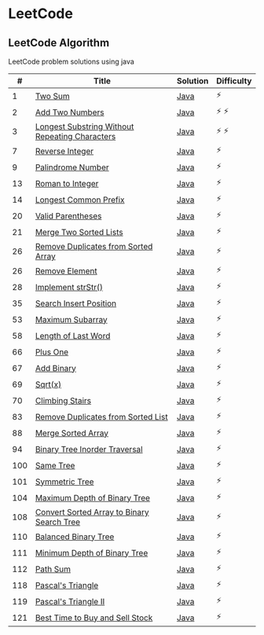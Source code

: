 # LeetCode

## LeetCode Algorithm

LeetCode problem solutions using java

| #   | Title                                                                                                                           | Solution                                                                                            | Difficulty  |
|-----|---------------------------------------------------------------------------------------------------------------------------------|-----------------------------------------------------------------------------------------------------|-------------|
| 1   | [Two Sum](https://leetcode.com/problems/two-sum/)                                                                               | [Java](./Algorithms/TwoSum/TwoSum.java)                                                             | :zap:       |
| 2   | [Add Two Numbers](https://leetcode.com/problems/add-two-numbers/)                                                               | [Java](./Algorithms/AddTwoNumbers/AddTwoNumbers.java)                                               | :zap: :zap: |
| 3   | [Longest Substring Without Repeating Characters](https://leetcode.com/problems/longest-substring-without-repeating-characters/) | [Java](./Algorithms/LongestSubstring/LongestSubstringWithoutRepeating.java)                         | :zap: :zap: |
| 7   | [Reverse Integer](https://leetcode.com/problems/reverse-integer/)                                                               | [Java](./Algorithms/ReverseInteger/ReverseInteger.java)                                             | :zap:       |
| 9   | [Palindrome Number](https://leetcode.com/problems/palindrome-number/)                                                           | [Java](./Algorithms/PalindromeNumber/PalindromeNumber.java)                                         | :zap:       |
| 13  | [Roman to Integer](https://leetcode.com/problems/roman-to-integer/)                                                             | [Java](./Algorithms/RomanToInteger/RomanToInteger.java)                                             | :zap:       |
| 14  | [Longest Common Prefix](https://leetcode.com/problems/longest-common-prefix/)                                                   | [Java](./Algorithms/LongestCommonPrefix/LongestCommonPrefix.java)                                   | :zap:       |
| 20  | [Valid Parentheses](https://leetcode.com/problems/valid-parentheses/)                                                           | [Java](./Algorithms/ValidParenthesis/ValidParenthesis.java)                                         | :zap:       |
| 21  | [Merge Two Sorted Lists](https://leetcode.com/problems/merge-two-sorted-lists/)                                                 | [Java](./Algorithms/MergeSortedLists/MergeSortedLists.java)                                         | :zap:       |
| 26  | [Remove Duplicates from Sorted Array](https://leetcode.com/problems/remove-duplicates-from-sorted-array/)                       | [Java](./Algorithms/RemoveDuplicatesFromArray/RemoveDuplicatesFromArray.java)                       | :zap:       |
| 26  | [Remove Element](https://leetcode.com/problems/remove-element/)                                                                 | [Java](./Algorithms/RemoveElement/RemoveElement.java)                                               | :zap:       |
| 28  | [Implement strStr()](https://leetcode.com/problems/implement-strstr/)                                                           | [Java](./Algorithms/ImplementStr/ImplementStr.java)                                                 | :zap:       |
| 35  | [Search Insert Position](https://leetcode.com/problems/search-insert-position/)                                                 | [Java](./Algorithms/SearchInsertPosition/SearchInsertPosition.java)                                 | :zap:       |
| 53  | [Maximum Subarray](https://leetcode.com/problems/maximum-subarray/)                                                             | [Java](./Algorithms/MaximumSubarray/MaximumSubarray.java)                                           | :zap:       |
| 58  | [Length of Last Word](https://leetcode.com/problems/length-of-last-word/)                                                       | [Java](./Algorithms/LengthOfLastWord/LengthOfLastWord.java)                                         | :zap:       |
| 66  | [Plus One](https://leetcode.com/problems/plus-one/)                                                                             | [Java](./Algorithms/PlusOne/PlusOne.java)                                                           | :zap:       |
| 67  | [Add Binary](https://leetcode.com/problems/add-binary/)                                                                         | [Java](./Algorithms/AddBinary/AddBinary.java)                                                       | :zap:       |
| 69  | [Sqrt(x)](https://leetcode.com/problems/sqrtx/)                                                                                 | [Java](./Algorithms/Sqrt/Sqrt.java)                                                                 | :zap:       |
| 70  | [Climbing Stairs](https://leetcode.com/problems/climbing-stairs/)                                                               | [Java](./Algorithms/ClimbingStairs/ClimbingStairs.java)                                             | :zap:       |
| 83  | [Remove Duplicates from Sorted List](https://leetcode.com/problems/remove-duplicates-from-sorted-list/)                         | [Java](./Algorithms/RemoveDuplicatesfromSortedList/RemoveDuplicatesfromSortedList.java)             | :zap:       |
| 88  | [Merge Sorted Array](https://leetcode.com/problems/merge-sorted-array/)                                                         | [Java](./Algorithms/MergeSortedArray/MergeSortedArray.java)                                         | :zap:       |
| 94  | [Binary Tree Inorder Traversal](https://leetcode.com/problems/binary-tree-inorder-traversal/)                                   | [Java](./Algorithms/BinaryTreeInorderTraversal/BinaryTreeInorderTraversal.java)                     | :zap:       |
| 100 | [Same Tree](https://leetcode.com/problems/same-tree/)                                                                           | [Java](./Algorithms/SameTree/SameTree.java)                                                         | :zap:       |
| 101 | [Symmetric Tree](https://leetcode.com/problems/symmetric-tree/)                                                                 | [Java](./Algorithms/SymmetricTree/SymmetricTree.java)                                               | :zap:       |
| 104 | [Maximum Depth of Binary Tree](https://leetcode.com/problems/maximum-depth-of-binary-tree/)                                     | [Java](./Algorithms/MaximumDepthofBinaryTree/MaximumDepthofBinaryTree.java)                         | :zap:       |
| 108 | [Convert Sorted Array to Binary Search Tree](https://leetcode.com/problems/convert-sorted-array-to-binary-search-tree/)         | [Java](./Algorithms/ConvertSortedArraytoBinarySearchTree/ConvertSortedArraytoBinarySearchTree.java) | :zap:       |
| 110 | [Balanced Binary Tree](https://leetcode.com/problems/balanced-binary-tree/)                                                     | [Java](./Algorithms/BalancedBinaryTree/BalancedBinaryTree.java)                                     | :zap:       |
| 111 | [Minimum Depth of Binary Tree](https://leetcode.com/problems/minimum-depth-of-binary-tree/)                                     | [Java](./Algorithms/MinimumDepthofBinaryTree/MinimumDepthofBinaryTree.java)                         | :zap:       |
| 112 | [Path Sum](https://leetcode.com/problems/path-sum/)                                                                             | [Java](./Algorithms/PathSum/PathSum.java)                                                           | :zap:       |
| 118 | [Pascal's Triangle](https://leetcode.com/problems/pascals-triangle/)                                                            | [Java](./Algorithms/Pascal'sTriangle/Pascal'sTriangle.java)                                         | :zap:       |
| 119 | [Pascal's Triangle II](https://leetcode.com/problems/pascals-triangle-ii/)                                                      | [Java](./Algorithms/Pascal'sTriangleII/Pascal'sTriangleII.java)                                     | :zap:       |
| 121 | [Best Time to Buy and Sell Stock](https://leetcode.com/problems/best-time-to-buy-and-sell-stock/)                               | [Java](./Algorithms/BestTimetoBuyandSellStock/BestTimetoBuyandSellStock.java)                       | :zap:       |
